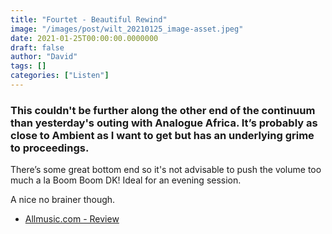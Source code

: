 ```yaml
---
title: "Fourtet - Beautiful Rewind"
image: "/images/post/wilt_20210125_image-asset.jpeg"
date: 2021-01-25T00:00:00.0000000
draft: false
author: "David"
tags: []
categories: ["Listen"]
---
```

### This couldn't be further along the other end of the continuum than yesterday's outing with Analogue Africa. It’s probably as close to Ambient as I want to get but has an underlying grime to proceedings.

 There’s some great bottom end so it's not advisable to push the volume too much a la Boom Boom DK! Ideal for an evening session.

 A nice no brainer though.

-  [Allmusic.com - Review](https://www.allmusic.com/album/beautiful-rewind-mw0002579685)